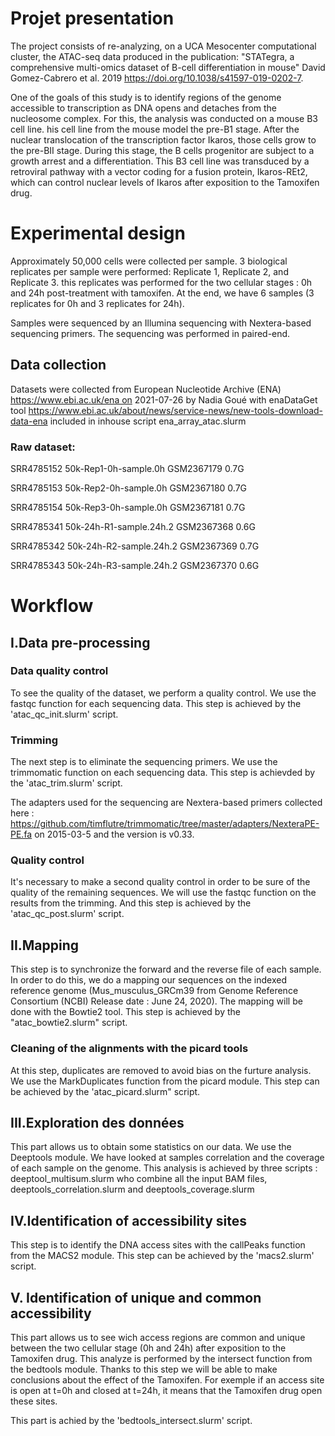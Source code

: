 # Projet presentation 

The project consists of re-analyzing, on a UCA Mesocenter computational cluster, the ATAC-seq data produced in the publication: "STATegra, a comprehensive multi-omics dataset of B-cell differentiation in mouse" David Gomez-Cabrero et al. 2019 https://doi.org/10.1038/s41597-019-0202-7.

One of the goals of this study is to identify regions of the genome accessible to transcription as DNA opens and detaches from the nucleosome complex. For this, the analysis was conducted on a mouse B3 cell line. his cell line from the mouse model the pre-B1 stage. After the nuclear translocation of the transcription factor Ikaros, those cells grow to the pre-BII stage. During this stage, the B cells progenitor are subject to a growth arrest and a differentiation. This B3 cell line was transduced by a retroviral pathway with a vector coding for a fusion protein, Ikaros-REt2, which can control nuclear levels of Ikaros after exposition to the Tamoxifen drug.

# Experimental design

Approximately 50,000 cells were collected per sample. 3 biological replicates per sample were performed: Replicate 1, Replicate 2, and Replicate 3. this replicates was performed for the two cellular stages : 0h and 24h post-treatment with tamoxifen. At the end, we have 6 samples (3 replicates for 0h and 3 replicates for 24h).

Samples were sequenced by an Illumina sequencing with Nextera-based sequencing primers. The sequencing was performed in paired-end.

## Data collection 

Datasets were collected from  European Nucleotide Archive (ENA) https://www.ebi.ac.uk/ena on 2021-07-26 by Nadia Goué with enaDataGet tool https://www.ebi.ac.uk/about/news/service-news/new-tools-download-data-ena included in inhouse script ena_array_atac.slurm

### Raw dataset:

SRR4785152  50k-Rep1-0h-sample.0h   GSM2367179  0.7G

SRR4785153  50k-Rep2-0h-sample.0h   GSM2367180  0.7G

SRR4785154  50k-Rep3-0h-sample.0h   GSM2367181  0.7G


SRR4785341  50k-24h-R1-sample.24h.2 GSM2367368  0.6G

SRR4785342  50k-24h-R2-sample.24h.2 GSM2367369  0.7G

SRR4785343  50k-24h-R3-sample.24h.2 GSM2367370  0.6G

# Workflow
## I.Data pre-processing
### Data quality control
To see the quality of the dataset, we perform a quality control. We use the fastqc function for each sequencing data. This step is achieved by the 'atac_qc_init.slurm' script.

### Trimming
The next step is to eliminate the sequencing primers. We use the trimmomatic function on each sequencing data. This step is achievded by the 'atac_trim.slurm' script.

The adapters used for the sequencing are Nextera-based primers collected here : https://github.com/timflutre/trimmomatic/tree/master/adapters/NexteraPE-PE.fa on 2015-03-5 and the version is v0.33.

### Quality control 
It's necessary to make a second quality control in order to be sure of the quality of the remaining sequences. We will use the fastqc function on the results from the trimming. And this step is achieved by the 'atac_qc_post.slurm' script.

## II.Mapping

This step is to synchronize the forward and the reverse file of each sample. In order to do this, we do a mapping our sequences on the indexed reference genome (Mus_musculus_GRCm39 from Genome Reference Consortium (NCBI) Release date : June 24, 2020). 
The mapping will be done with the Bowtie2 tool. This step is achieved by the "atac_bowtie2.slurm" script.

### Cleaning of the alignments with the picard tools

At this step, duplicates are removed to avoid bias on the furture analysis. We use the MarkDuplicates function from the picard module.
This step can be achieved by the 'atac_picard.slurm" script.

## III.Exploration des données

This part allows us to obtain some statistics on our data. We use the Deeptools module. We have looked at samples correlation and the coverage of each sample on the genome.
This analysis is achieved by three scripts : deeptool_multisum.slurm who combine all the input BAM files, deeptools_correlation.slurm and deeptools_coverage.slurm

## IV.Identification of accessibility sites

This step is to identify the DNA access sites with the callPeaks function from the MACS2 module. This step can be achieved by the 'macs2.slurm' script.

## V. Identification of unique and common accessibility

This part allows us to see wich access regions are common and unique between the two cellular stage (0h and 24h) after exposition to the Tamoxifen drug. This analyze is performed by the intersect function from the bedtools module. Thanks to this step we will be able to make conclusions about the effect of the Tamoxifen. For exemple if an access site is open at t=0h and closed at t=24h, it means that the Tamoxifen drug open these sites.

This part is achied by the 'bedtools_intersect.slurm' script.







